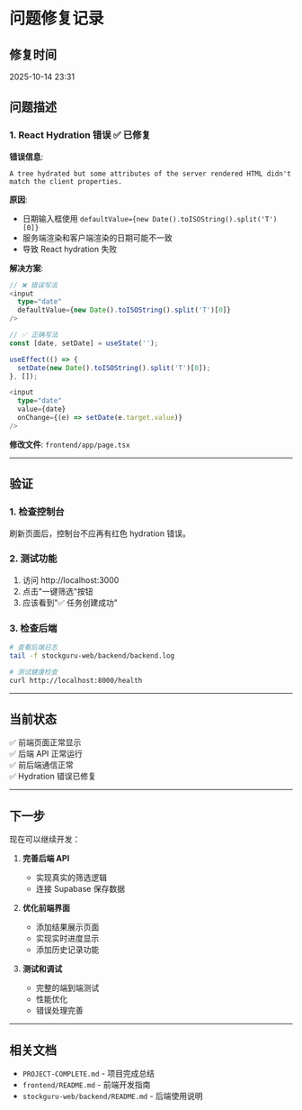 # 问题修复记录

## 修复时间
2025-10-14 23:31

## 问题描述

### 1. React Hydration 错误 ✅ 已修复

**错误信息**:
```
A tree hydrated but some attributes of the server rendered HTML didn't match the client properties.
```

**原因**:
- 日期输入框使用 `defaultValue={new Date().toISOString().split('T')[0]}`
- 服务端渲染和客户端渲染的日期可能不一致
- 导致 React hydration 失败

**解决方案**:
```typescript
// ❌ 错误写法
<input
  type="date"
  defaultValue={new Date().toISOString().split('T')[0]}
/>

// ✅ 正确写法
const [date, setDate] = useState('');

useEffect(() => {
  setDate(new Date().toISOString().split('T')[0]);
}, []);

<input
  type="date"
  value={date}
  onChange={(e) => setDate(e.target.value)}
/>
```

**修改文件**: `frontend/app/page.tsx`

---

## 验证

### 1. 检查控制台
刷新页面后，控制台不应再有红色 hydration 错误。

### 2. 测试功能
1. 访问 http://localhost:3000
2. 点击"一键筛选"按钮
3. 应该看到"✅ 任务创建成功"

### 3. 检查后端
```bash
# 查看后端日志
tail -f stockguru-web/backend/backend.log

# 测试健康检查
curl http://localhost:8000/health
```

---

## 当前状态

✅ 前端页面正常显示  
✅ 后端 API 正常运行  
✅ 前后端通信正常  
✅ Hydration 错误已修复  

---

## 下一步

现在可以继续开发：

1. **完善后端 API**
   - 实现真实的筛选逻辑
   - 连接 Supabase 保存数据

2. **优化前端界面**
   - 添加结果展示页面
   - 实现实时进度显示
   - 添加历史记录功能

3. **测试和调试**
   - 完整的端到端测试
   - 性能优化
   - 错误处理完善

---

## 相关文档

- `PROJECT-COMPLETE.md` - 项目完成总结
- `frontend/README.md` - 前端开发指南
- `stockguru-web/backend/README.md` - 后端使用说明
